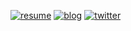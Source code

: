 [resume]: https://img.shields.io/static/v1?label=&message=resume&color=585858&logo=notion
[blog]: https://img.shields.io/static/v1?label=&message=blog&color=585858&logo=hugo
[twitter]: https://img.shields.io/static/v1?label=&message=twitter&&color=585858&logo=twitter

[![resume]](https://www.notion.so/tako8ki/TaKO8Ki-Profile-cfe263b5f0414a90b10369468bcb0ee5) [![blog]](http://blog.tako8ki.me/) [![twitter]](https://twitter.com/TaKOBKi)
